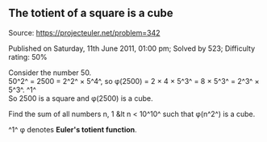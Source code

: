 The totient of a square is a cube
---------------------------------

Source: https://projecteuler.net/problem=342

Published on Saturday, 11th June 2011, 01:00 pm; Solved by 523;
Difficulty rating: 50%

Consider the number 50.\
 50^2^ = 2500 = 2^2^ × 5^4^, so φ(2500) = 2 × 4 × 5^3^ = 8 × 5^3^ = 2^3^
× 5^3^. ^1^\
 So 2500 is a square and φ(2500) is a cube.

Find the sum of all numbers n, 1 &lt n \< 10^10^ such that φ(n^2^) is a
cube.

^1^ φ denotes **Euler's totient function**.
